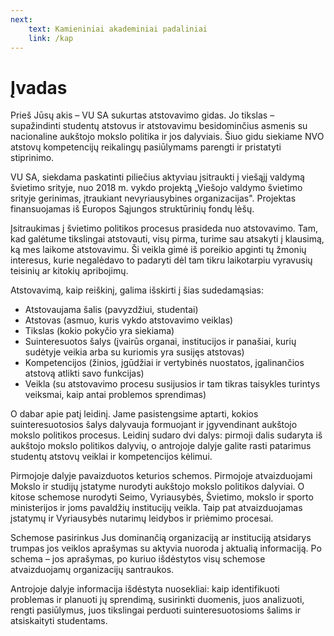 ```yaml
---
next:
    text: Kamieniniai akademiniai padaliniai
    link: /kap
---
```


# Įvadas

Prieš Jūsų akis – VU SA sukurtas atstovavimo gidas. Jo tikslas –
supažindinti studentų atstovus ir atstovavimu besidominčius asmenis su
nacionaline aukštojo mokslo politika ir jos dalyviais. Šiuo gidu
siekiame NVO atstovų kompetencijų reikalingų pasiūlymams parengti ir
pristatyti stiprinimo.

VU SA, siekdama paskatinti piliečius aktyviau įsitraukti į viešąjį
valdymą švietimo srityje, nuo 2018 m. vykdo projektą „Viešojo valdymo
švietimo srityje gerinimas, įtraukiant nevyriausybines organizacijas".
Projektas finansuojamas iš Europos Sąjungos struktūrinių fondų lėšų.

Įsitraukimas į švietimo politikos procesus prasideda nuo atstovavimo.
Tam, kad galėtume tikslingai atstovauti, visų pirma, turime sau atsakyti
į klausimą, ką mes laikome atstovavimu. Ši veikla gimė iš poreikio
apginti tų žmonių interesus, kurie negalėdavo to padaryti dėl tam tikru
laikotarpiu vyravusių teisinių ar kitokių apribojimų.

Atstovavimą, kaip reiškinį, galima išskirti į šias sudedamąsias:

-   Atstovaujama šalis (pavyzdžiui, studentai)
-   Atstovas (asmuo, kuris vykdo atstovavimo veiklas)
-   Tikslas (kokio pokyčio yra siekiama)
-   Suinteresuotos šalys (įvairūs organai, institucijos ir panašiai,
    kurių sudėtyje veikia arba su kuriomis yra susijęs atstovas)
-   Kompetencijos (žinios, įgūdžiai ir vertybinės nuostatos,
    įgalinančios atstovą atlikti savo funkcijas)
-   Veikla (su atstovavimo procesu susijusios ir tam tikras taisykles
    turintys veiksmai, kaip antai problemos sprendimas)

O dabar apie patį leidinį. Jame pasistengsime aptarti, kokios
suinteresuotosios šalys dalyvauja formuojant ir įgyvendinant aukštojo
mokslo politikos procesus. Leidinį sudaro dvi dalys: pirmoji dalis
sudaryta iš aukštojo mokslo politikos dalyvių, o antrojoje dalyje galite
rasti patarimus studentų atstovų veiklai ir kompetencijos kėlimui.

Pirmojoje dalyje pavaizduotos keturios schemos. Pirmojoje atvaizduojami
Mokslo ir studijų įstatyme nurodyti aukštojo mokslo politikos dalyviai.
O kitose schemose nurodyti Seimo, Vyriausybės, Švietimo, mokslo ir
sporto ministerijos ir joms pavaldžių institucijų veikla. Taip pat
atvaizduojamas įstatymų ir Vyriausybės nutarimų leidybos ir priėmimo
procesai.

Schemose pasirinkus Jus dominančią organizaciją ar instituciją atsidarys
trumpas jos veiklos aprašymas su aktyvia nuoroda į aktualią informaciją.
Po schema – jos aprašymas, po kuriuo išdėstytos visų schemose
atvaizduojamų organizacijų santraukos.

Antrojoje dalyje informacija išdėstyta nuosekliai: kaip identifikuoti
problemas ir planuoti jų sprendimą, susirinkti duomenis, juos
analizuoti, rengti pasiūlymus, juos tikslingai perduoti
suinteresuotosioms šalims ir atsiskaityti studentams.
